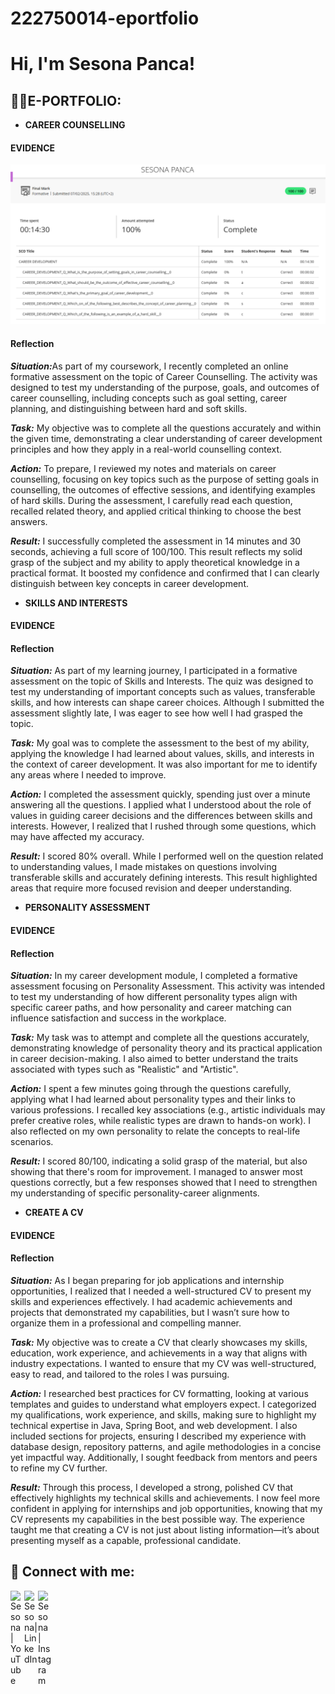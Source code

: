 # 222750014-eportfolio
<h1>Hi, I'm Sesona Panca!</h1>

<h2>👨‍💻E-PORTFOLIO:</h2>

- <b>CAREER COUNSELLING </b>

<h4>EVIDENCE</h4>

![Career Counselling Evidence](https://github.com/222750014/222750014-eportfolio/blob/main/Career%20Counselling.png?raw=true)


<h4>Reflection</h4>
<p><b><i>Situation:</b></i>As part of my coursework, I recently completed an online formative assessment on the topic of Career Counselling. The activity was designed to test my understanding of the purpose, goals, and outcomes of career counselling, including concepts such as goal setting, career planning, and distinguishing between hard and soft skills. </p>

<p><b><i>Task:</b></i>
My objective was to complete all the questions accurately and within the given time, demonstrating a clear understanding of career development principles and how they apply in a real-world counselling context. </p>
  
<p><b><i>Action:</b></i>
To prepare, I reviewed my notes and materials on career counselling, focusing on key topics such as the purpose of setting goals in counselling, the outcomes of effective sessions, and identifying examples of hard skills. During the assessment, I carefully read each question, recalled related theory, and applied critical thinking to choose the best answers.
<p><b><i>Result:</b></i>
I successfully completed the assessment in 14 minutes and 30 seconds, achieving a full score of 100/100. This result reflects my solid grasp of the subject and my ability to apply theoretical knowledge in a practical format. It boosted my confidence and confirmed that I can clearly distinguish between key concepts in career development.</p>
  
- <b>SKILLS AND INTERESTS </b>

<h4>EVIDENCE</h4>

<h4>Reflection</h4>
<p><b><i>Situation:</b></i>
As part of my learning journey, I participated in a formative assessment on the topic of Skills and Interests. The quiz was designed to test my understanding of important concepts such as values, transferable skills, and how interests can shape career choices. Although I submitted the assessment slightly late, I was eager to see how well I had grasped the topic. </p>
<p><b><i>Task:</b></i>
My goal was to complete the assessment to the best of my ability, applying the knowledge I had learned about values, skills, and interests in the context of career development. It was also important for me to identify any areas where I needed to improve. </p>
<p><b><i>Action:</b></i>
I completed the assessment quickly, spending just over a minute answering all the questions. I applied what I understood about the role of values in guiding career decisions and the differences between skills and interests. However, I realized that I rushed through some questions, which may have affected my accuracy.</p>
<p><b><i>Result:</b></i>
I scored 80% overall. While I performed well on the question related to understanding values, I made mistakes on questions involving transferable skills and accurately defining interests. This result highlighted areas that require more focused revision and deeper understanding.</p>

- <b>PERSONALITY ASSESSMENT   </b>

<h4>EVIDENCE</h4>

<h4>Reflection</h4>
<p><b><i>Situation:</b></i>
In my career development module, I completed a formative assessment focusing on Personality Assessment. This activity was intended to test my understanding of how different personality types align with specific career paths, and how personality and career matching can influence satisfaction and success in the workplace.</p>
<p><b><i>Task:</b></i>
My task was to attempt and complete all the questions accurately, demonstrating knowledge of personality theory and its practical application in career decision-making. I also aimed to better understand the traits associated with types such as "Realistic" and "Artistic".</p>
<p><b><i>Action:</b></i>
I spent a few minutes going through the questions carefully, applying what I had learned about personality types and their links to various professions. I recalled key associations (e.g., artistic individuals may prefer creative roles, while realistic types are drawn to hands-on work). I also reflected on my own personality to relate the concepts to real-life scenarios.</p>
<p><b><i>Result:</b></i>
I scored 80/100, indicating a solid grasp of the material, but also showing that there's room for improvement. I managed to answer most questions correctly, but a few responses showed that I need to strengthen my understanding of specific personality-career alignments.</p>
  
- <b>CREATE A CV </b>

 <h4>EVIDENCE</h4>

 <h4>Reflection</h4>
<p><b><i>Situation:</b></i>
As I began preparing for job applications and internship opportunities, I realized that I needed a well-structured CV to present my skills and experiences effectively. I had academic achievements and projects that demonstrated my capabilities, but I wasn’t sure how to organize them in a professional and compelling manner.</p>
<p><b><i>Task:</b></i>
My objective was to create a CV that clearly showcases my skills, education, work experience, and achievements in a way that aligns with industry expectations. I wanted to ensure that my CV was well-structured, easy to read, and tailored to the roles I was pursuing.</p>
<p><b><i>Action:</b></i>
I researched best practices for CV formatting, looking at various templates and guides to understand what employers expect. I categorized my qualifications, work experience, and skills, making sure to highlight my technical expertise in Java, Spring Boot, and web development. I also included sections for projects, ensuring I described my experience with database design, repository patterns, and agile methodologies in a concise yet impactful way. Additionally, I sought feedback from mentors and peers to refine my CV further.</p>
<p><b><i>Result:</b></i>
Through this process, I developed a strong, polished CV that effectively highlights my technical skills and achievements. I now feel more confident in applying for internships and job opportunities, knowing that my CV represents my capabilities in the best possible way. The experience taught me that creating a CV is not just about listing information—it’s about presenting myself as a capable, professional candidate.</p>







<h2> 🤳 Connect with me:</h2>

[<img align="left" alt="Sesona | YouTube" width="22px" src="https://cdn.jsdelivr.net/npm/simple-icons@v3/icons/youtube.svg" />][youtube]
[<img align="left" alt="Sesona| LinkedIn" width="22px" src="https://cdn.jsdelivr.net/npm/simple-icons@v3/icons/linkedin.svg" />][linkedin]
[<img align="left" alt="Sesona | Instagram" width="22px" src="https://cdn.jsdelivr.net/npm/simple-icons@v3/icons/instagram.svg" />][instagram]


[youtube]: https://www.youtube.com/@sonasiphosihle4424
[instagram]: https://www.instagram.com/sona_siphosihle/
[linkedin]: https://linkedin.com/in/222750014

<!--
**222750014/222750014-eportfolio** is a ✨ _special_ ✨ repository because its `README.md` (this file) appears on your GitHub profile.

Here are some ideas to get you started:

- 🔭 I’m currently working on ...
- 🌱 I’m currently learning ...
- 👯 I’m looking to collaborate on ...
- 🤔 I’m looking for help with ...
- 💬 Ask me about ...
- 📫 How to reach me: ...
- 😄 Pronouns: ...
- ⚡ Fun fact: ...
-->
